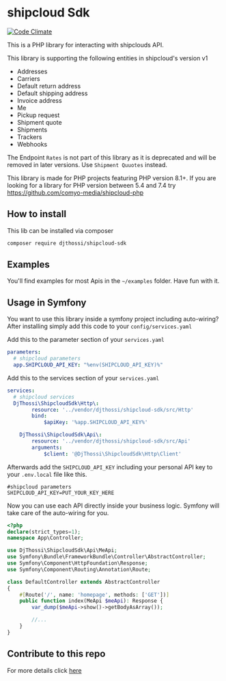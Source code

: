 # shipcloud Sdk
[![Code Climate](https://api.codeclimate.com/v1/badges/cd0fed66f28952e53039/maintainability)](https://codeclimate.com/github/DjThossi/shipcloud-sdk/maintainability)

This is a PHP library for interacting with shipclouds API.

This library is supporting the following entities in shipcloud's version v1

- Addresses
- Carriers
- Default return address
- Default shipping address
- Invoice address
- Me
- Pickup request
- Shipment quote
- Shipments
- Trackers
- Webhooks

The Endpoint `Rates` is not part of this library as it is deprecated and will be removed in later versions. Use `Shipment Quuotes` instead.

This library is made for PHP projects featuring PHP version 8.1+.
If you are looking for a library for PHP version between 5.4 and 7.4 try https://github.com/comyo-media/shipcloud-php

## How to install
This lib can be installed via composer
```bash
composer require djthossi/shipcloud-sdk
```

## Examples
You'll find examples for most Apis in the `~/examples` folder. Have fun with it.

## Usage in Symfony
You want to use this library inside a symfony project including auto-wiring? After installing simply add this code to your `config/services.yaml`

Add this to the parameter section of your `services.yaml`
```yaml
parameters:
  # shipcloud parameters
  app.SHIPCLOUD_API_KEY: "%env(SHIPCLOUD_API_KEY)%"
```

Add this to the services section of your `services.yaml`
```yaml
services:
  # shipcloud services
  DjThossi\ShipcloudSdk\Http\:
        resource: '../vendor/djthossi/shipcloud-sdk/src/Http'
        bind:
            $apiKey: '%app.SHIPCLOUD_API_KEY%'

    DjThossi\ShipcloudSdk\Api\:
        resource: '../vendor/djthossi/shipcloud-sdk/src/Api'
        arguments:
            $client: '@DjThossi\ShipcloudSdk\Http\Client'
```

Afterwards add the `SHIPCLOUD_API_KEY` including your personal API key to your `.env.local` file like this.
```apacheconf
#shipcloud parameters
SHIPCLOUD_API_KEY=PUT_YOUR_KEY_HERE
```

Now you can use each API directly inside your business logic. Symfony will take care of the auto-wiring for you.
```php
<?php
declare(strict_types=1);
namespace App\Controller;

use DjThossi\ShipcloudSdk\Api\MeApi;
use Symfony\Bundle\FrameworkBundle\Controller\AbstractController;
use Symfony\Component\HttpFoundation\Response;
use Symfony\Component\Routing\Annotation\Route;

class DefaultController extends AbstractController
{
    #[Route('/', name: 'homepage', methods: ['GET'])]
    public function index(MeApi $meApi): Response {
        var_dump($meApi->show()->getBodyAsArray());

        //...
    }
}
```

## Contribute to this repo
For more details click [here](CONTRIBUTING.md)


